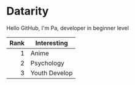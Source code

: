 # Datarity
Hello GitHub, I'm Pa, developer in beginner level

| Rank | Interesting   |
|-----:|---------------|
|     1| Anime         |
|     2| Psychology    |
|     3| Youth Develop |
